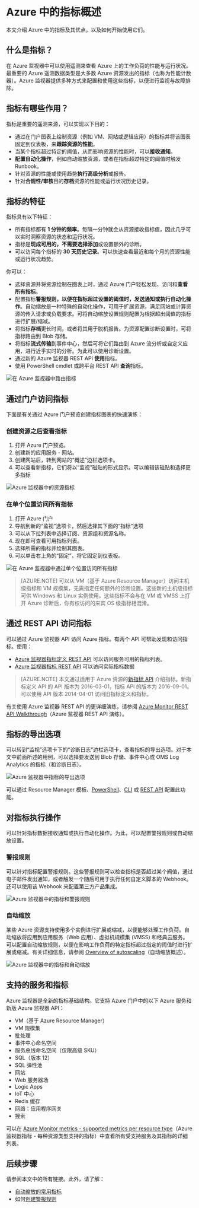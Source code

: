 <properties
	pageTitle="Microsoft Azure 中的指标概述 | Azure"
	description="概述指标及其在 Microsoft Azure 中的用途"
	authors="kamathashwin"
	manager=""
	editor=""
	services="monitoring-and-diagnostics"
	documentationCenter="monitoring-and-diagnostics"/>

<tags
	ms.service="monitoring-and-diagnostics"
	ms.workload="na"
	ms.tgt_pltfrm="na"
	ms.devlang="na"
	ms.topic="article"
	ms.date="09/26/2016"
	ms.author="ashwink"
	wacn.date="11/14/2016"/>


# Azure 中的指标概述 

本文介绍 Azure 中的指标及其优点，以及如何开始使用它们。

## 什么是指标？

在 Azure 监视器中可以使用遥测来查看 Azure 上的工作负荷的性能与运行状况。最重要的 Azure 遥测数据类型是大多数 Azure 资源发出的指标（也称为性能计数器）。Azure 监视器提供多种方式来配置和使用这些指标，以便进行监视与故障排除。


## 指标有哪些作用？

指标是重要的遥测来源，可以实现以下目的：

- 通过在门户图表上绘制资源（例如 VM、网站或逻辑应用）的指标并将该图表固定到仪表板，来**跟踪资源的性能**。
- 当某个指标超过特定的阈值，从而影响资源的性能时，可以**接收通知**。
- **配置自动化操作**，例如自动缩放资源，或者在指标超过特定的阈值时触发 Runbook。
- 针对资源的性能或使用趋势**执行高级分析**或报告。
- 针对**合规性/审核**目的**存档**资源的性能或运行状况历史记录。

##  指标的特征
指标具有以下特征：

- 所有指标都有 **1 分钟的频率**。每隔一分钟就会从资源接收指标值，因此几乎可以实时洞察资源的状态和运行状况。
- 指标是**现成可用的，不需要选择添加**或设置额外的诊断。
- 可以访问每个指标的 **30 天历史记录**。可以快速查看最近和每个月的资源性能或运行状况趋势。

你可以：

- 选择资源并将资源绘制在图表上时，通过 Azure 门户轻松发现、访问和**查看所有指标**。
- 配置指标**警报规则，以便在指标超过设置的阈值时，发送通知或执行自动化操作**。自动缩放是一种特殊的自动化操作，可用于扩展资源，满足网站或计算资源的传入请求或负载要求。可将自动缩放设置规则配置为根据超出阈值的指标进行扩展/缩减。
- 将指标**存档**更长时间，或者将其用于脱机报告。为资源配置诊断设置时，可将指标路由到 Blob 存储。
- 将指标**流式传输**到事件中心，然后可将它们路由到 Azure 流分析或自定义应用，进行近乎实时的分析。为此可以使用诊断设置。
- 通过新的 Azure 监视器 REST API **使用**指标。
- 使用 PowerShell cmdlet 或跨平台 REST API **查询**指标。

 ![在 Azure 监视器中路由指标](./media/monitoring-overview-metrics/MetricsOverview0.png)  


## 通过门户访问指标
下面是有关通过 Azure 门户预览创建指标图表的快速演练：

### 创建资源之后查看指标
1. 打开 Azure 门户预览。
2. 创建新的应用服务 - 网站。
3. 创建网站后，转到网站的“概述”边栏选项卡。
4. 可以查看新指标，它们将以“监视”磁贴的形式显示。可以编辑该磁贴和选择更多指标

 ![Azure 监视器中的资源指标](./media/monitoring-overview-metrics/MetricsOverview1.png)  


### 在单个位置访问所有指标
1. 打开 Azure 门户
2. 导航到新的“监视”选项卡，然后选择其下面的“指标”选项
3. 可以从下拉列表中选择订阅、资源组和资源名称。
4. 现在即可查看可用指标列表。
5. 选择所需的指标并绘制其图表。
6. 可以单击右上角的“固定”，将它固定到仪表板。

 ![在 Azure 监视器中通过单个位置访问所有指标](./media/monitoring-overview-metrics/MetricsOverview2.png)  



>[AZURE.NOTE] 可以从 VM（基于 Azure Resource Manager）访问主机级指标和 VM 规模集，无需指定任何额外的诊断设置。这些新的主机级指标可供 Windows 和 Linux 实例使用。这些指标不会与在 VM 或 VMSS 上打开 Azure 诊断后，你有权访问的来宾 OS 级指标相混淆。

## 通过 REST API 访问指标
可以通过 Azure 监视器 API 访问 Azure 指标。有两个 API 可帮助发现和访问指标。使用：

- [Azure 监视器指标定义 REST API](https://msdn.microsoft.com/zh-cn/library/mt743621.aspx) 可以访问服务可用的指标列表。
- [Azure 监视器指标 REST API](https://msdn.microsoft.com/zh-cn/library/mt743622.aspx) 可以访问实际指标数据

>[AZURE.NOTE] 本文通过适用于 Azure 资源的[新指标 API](https://msdn.microsoft.com/zh-cn/library/dn931930.aspx) 介绍指标。新指标定义 API 的 API 版本为 2016-03-01，指标 API 的版本为 2016-09-01。可以使用 API 版本 2014-04-01 访问旧指标定义和指标。

有关使用 Azure 监视器 REST API 的更详细演练，请参阅 [Azure Monitor REST API Walkthrough](/documentation/articles/monitoring-rest-api-walkthrough/)（Azure 监视器 REST API 演练）。

## 指标的导出选项
可以转到“监视”选项卡下的“诊断日志”边栏选项卡，查看指标的导出选项。对于本文中前面所述的用例，可以选择要发送到 Blob 存储、事件中心或 OMS Log Analytics 的指标（和诊断日志）。

 ![Azure 监视器中指标的导出选项](./media/monitoring-overview-metrics/MetricsOverview3.png)  


可以通过 Resource Manager 模板、[PowerShell](/documentation/articles/insights-powershell-samples)、[CLI](/documentation/articles/insights-cli-samples/) 或 [REST API](https://msdn.microsoft.com/zh-cn/library/dn931943.aspx) 配置此功能。

## 对指标执行操作
可以针对指标数据接收通知或执行自动化操作。为此，可以配置警报规则或自动缩放设置。

### 警报规则
可以针对指标配置警报规则。这些警报规则可以检查指标是否超过某个阀值，通过电子邮件发出通知，或者触发一个随后可用于执行任何自定义脚本的 Webhook。还可以使用该 Webhook 来配置第三方产品集成。

 ![Azure 监视器中的指标和警报规则](./media/monitoring-overview-metrics/MetricsOverview4.png)  


### 自动缩放
某些 Azure 资源支持使用多个实例进行扩展或缩减，以便能够处理工作负荷。自动缩放将应用到应用服务（Web 应用）、虚拟机规模集 (VMSS) 和经典云服务。可以配置自动缩放规则，以便在影响工作负荷的特定指标超过指定的阈值时进行扩展或缩减。有关详细信息，请参阅 [Overview of autoscaling](/documentation/articles/monitoring-overview-autoscale/)（自动缩放概述）。

 ![Azure 监视器中的指标和自动缩放](./media/monitoring-overview-metrics/MetricsOverview5.png)  


## 支持的服务和指标
Azure 监视器是全新的指标基础结构。它支持 Azure 门户中的以下 Azure 服务和新版 Azure 监视器 API：

- VM（基于 Azure Resource Manager）
- VM 规模集
- 批处理
- 事件中心命名空间
- 服务总线命名空间（仅限高级 SKU）
- SQL（版本 12）
- SQL 弹性池
- 网站
- Web 服务器场
- Logic Apps
- IoT 中心
- Redis 缓存
- 网络：应用程序网关
- 搜索

可以在 [Azure Monitor metrics - supported metrics per resource type](/documentation/articles/monitoring-supported-metrics/)（Azure 监视器指标 - 每种资源类型支持的指标）中查看所有受支持服务及其指标的详细列表。


## 后续步骤

请参阅本文中的所有链接。此外，请了解：

- [自动缩放的常用指标](/documentation/articles/insights-autoscale-common-metrics/)
- 如何[创建警报规则](/documentation/articles/insights-alerts-portal/)

<!---HONumber=Mooncake_1107_2016-->